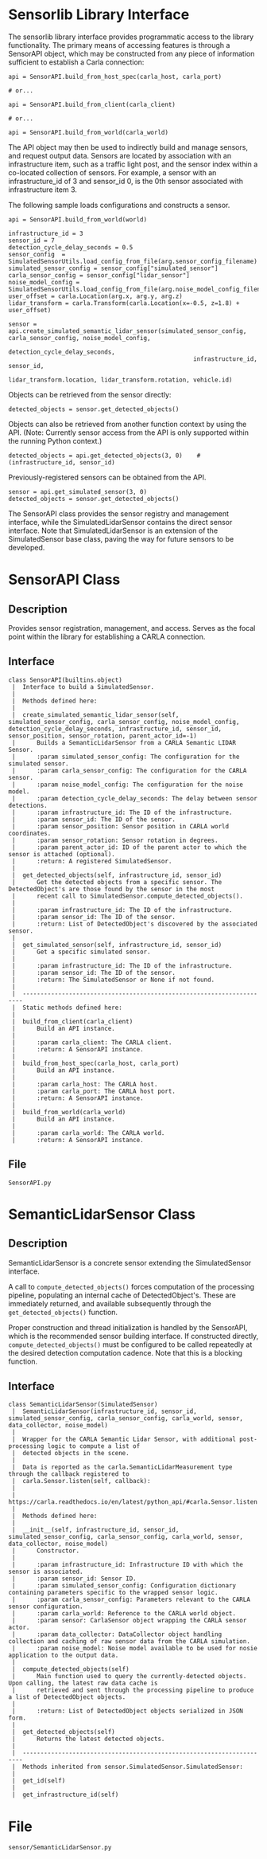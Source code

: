 # Sensorlib Library Interface

The sensorlib library interface provides programmatic access to the library functionality. The primary means of
accessing features is through a SensorAPI object, which may be constructed from any piece of information sufficient to
establish a Carla connection:

```
api = SensorAPI.build_from_host_spec(carla_host, carla_port)

# or...

api = SensorAPI.build_from_client(carla_client)

# or...

api = SensorAPI.build_from_world(carla_world)
```

The API object may then be used to indirectly build and manage sensors, and request output data. Sensors are located by
association with an infrastructure item, such as a traffic light post, and the sensor index within a co-located
collection of sensors. For example, a sensor with an infrastructure_id of 3 and sensor_id 0, is the 0th sensor
associated with infrastructure item 3.

The following sample loads configurations and constructs a sensor.

```
api = SensorAPI.build_from_world(world)

infrastructure_id = 3
sensor_id = 7
detection_cycle_delay_seconds = 0.5
sensor_config  =  SimulatedSensorUtils.load_config_from_file(arg.sensor_config_filename)
simulated_sensor_config = sensor_config["simulated_sensor"]
carla_sensor_config = sensor_config["lidar_sensor"]
noise_model_config = SimulatedSensorUtils.load_config_from_file(arg.noise_model_config_filename)
user_offset = carla.Location(arg.x, arg.y, arg.z)
lidar_transform = carla.Transform(carla.Location(x=-0.5, z=1.8) + user_offset)

sensor = api.create_simulated_semantic_lidar_sensor(simulated_sensor_config, carla_sensor_config, noise_model_config,
                                                    detection_cycle_delay_seconds,
                                                    infrastructure_id, sensor_id,
                                                    lidar_transform.location, lidar_transform.rotation, vehicle.id)

```

Objects can be retrieved from the sensor directly:

```
detected_objects = sensor.get_detected_objects()
```

Objects can also be retrieved from another function context by using the API. (Note: Currently sensor access from the
API is only supported within the running Python context.)

```
detected_objects = api.get_detected_objects(3, 0)    # (infrastructure_id, sensor_id)
```

Previously-registered sensors can be obtained from the API.

```
sensor = api.get_simulated_sensor(3, 0)
detected_objects = sensor.get_detected_objects()
```

The SensorAPI class provides the sensor registry and management interface, while the SimulatedLidarSensor contains the
direct sensor interface. Note that SimulatedLidarSensor is an extension of the SimulatedSensor base class, paving the
way for future sensors to be developed.

# SensorAPI Class

## Description

Provides sensor registration, management, and access. Serves as the focal point within the library for establishing a
CARLA connection.

## Interface

    class SensorAPI(builtins.object)
     |  Interface to build a SimulatedSensor.
     |  
     |  Methods defined here:
     |  
     |  create_simulated_semantic_lidar_sensor(self, simulated_sensor_config, carla_sensor_config, noise_model_config, detection_cycle_delay_seconds, infrastructure_id, sensor_id, sensor_position, sensor_rotation, parent_actor_id=-1)
     |      Builds a SemanticLidarSensor from a CARLA Semantic LIDAR Sensor.
     |      :param simulated_sensor_config: The configuration for the simulated sensor.
     |      :param carla_sensor_config: The configuration for the CARLA sensor.
     |      :param noise_model_config: The configuration for the noise model.
     |      :param detection_cycle_delay_seconds: The delay between sensor detections.
     |      :param infrastructure_id: The ID of the infrastructure.
     |      :param sensor_id: The ID of the sensor.
     |      :param sensor_position: Sensor position in CARLA world coordinates.
     |      :param sensor_rotation: Sensor rotation in degrees.
     |      :param parent_actor_id: ID of the parent actor to which the sensor is attached (optional).
     |      :return: A registered SimulatedSensor.
     |  
     |  get_detected_objects(self, infrastructure_id, sensor_id)
     |      Get the detected objects from a specific sensor. The DetectedObject's are those found by the sensor in the most
     |      recent call to SimulatedSensor.compute_detected_objects().
     |      
     |      :param infrastructure_id: The ID of the infrastructure.
     |      :param sensor_id: The ID of the sensor.
     |      :return: List of DetectedObject's discovered by the associated sensor.
     |  
     |  get_simulated_sensor(self, infrastructure_id, sensor_id)
     |      Get a specific simulated sensor.
     |      
     |      :param infrastructure_id: The ID of the infrastructure.
     |      :param sensor_id: The ID of the sensor.
     |      :return: The SimulatedSensor or None if not found.
     |  
     |  ----------------------------------------------------------------------
     |  Static methods defined here:
     |  
     |  build_from_client(carla_client)
     |      Build an API instance.
     |      
     |      :param carla_client: The CARLA client.
     |      :return: A SensorAPI instance.
     |  
     |  build_from_host_spec(carla_host, carla_port)
     |      Build an API instance.
     |      
     |      :param carla_host: The CARLA host.
     |      :param carla_port: The CARLA host port.
     |      :return: A SensorAPI instance.
     |  
     |  build_from_world(carla_world)
     |      Build an API instance.
     |      
     |      :param carla_world: The CARLA world.
     |      :return: A SensorAPI instance.

## File

    SensorAPI.py

# SemanticLidarSensor Class

## Description

SemanticLidarSensor is a concrete sensor extending the SimulatedSensor interface.

A call to `compute_detected_objects()` forces computation of the processing pipeline, populating an internal cache of
DetectedObject's. These are immediately returned, and available subsequently through the `get_detected_objects()`
function.

Proper construction and thread initialization is handled by the SensorAPI, which is the recommended sensor building
interface. If constructed directly, `compute_detected_objects()` must be configured to be called repeatedly at the
desired detection computation cadence. Note that this is a blocking function.

## Interface

    class SemanticLidarSensor(SimulatedSensor)
     |  SemanticLidarSensor(infrastructure_id, sensor_id, simulated_sensor_config, carla_sensor_config, carla_world, sensor, data_collector, noise_model)
     |  
     |  Wrapper for the CARLA Semantic Lidar Sensor, with additional post-processing logic to compute a list of
     |  detected objects in the scene.
     |  
     |  Data is reported as the carla.SemanticLidarMeasurement type through the callback registered to
     |  carla.Sensor.listen(self, callback):
     |  
     |  https://carla.readthedocs.io/en/latest/python_api/#carla.Sensor.listen
     |  
     |  Methods defined here:
     |  
     |  __init__(self, infrastructure_id, sensor_id, simulated_sensor_config, carla_sensor_config, carla_world, sensor, data_collector, noise_model)
     |      Constructor.
     |      
     |      :param infrastructure_id: Infrastructure ID with which the sensor is associated.
     |      :param sensor_id: Sensor ID.
     |      :param simulated_sensor_config: Configuration dictionary containing parameters specific to the wrapped sensor logic.
     |      :param carla_sensor_config: Parameters relevant to the CARLA sensor configuration.
     |      :param carla_world: Reference to the CARLA world object.
     |      :param sensor: CarlaSensor object wrapping the CARLA sensor actor.
     |      :param data_collector: DataCollector object handling collection and caching of raw sensor data from the CARLA simulation.
     |      :param noise_model: Noise model available to be used for nosie application to the output data.
     |  
     |  compute_detected_objects(self)
     |      Main function used to query the currently-detected objects. Upon calling, the latest raw data cache is
     |      retrieved and sent through the processing pipeline to produce a list of DetectedObject objects.
     |      
     |      :return: List of DetectedObject objects serialized in JSON form.
     |  
     |  get_detected_objects(self)
     |      Returns the latest detected objects.
     |  
     |  ----------------------------------------------------------------------
     |  Methods inherited from sensor.SimulatedSensor.SimulatedSensor:
     |  
     |  get_id(self)
     |  
     |  get_infrastructure_id(self)

# File

    sensor/SemanticLidarSensor.py
